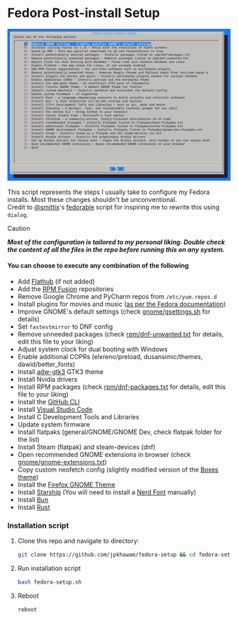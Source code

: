 # Fedora Post-install Setup

![screenshot of CLI with all the different options presented by the script](./screenshot.png)

This script represents the steps I usually take to configure my Fedora installs. Most these changes shouldn't be unconventional.\
Credit to [@smittix](https://github.com/smittix)'s [fedorable](https://github.com/smittix/fedorable) script for inspiring me to rewrite this using `dialog`.


> [!CAUTION]
> ***Most of the configuration is tailored to my personal liking. Double check the content of all the files in the repo before running this on any system.***


#### You can choose to execute any combination of the following
- Add [Flathub](https://flathub.org/) (if not added)
- Add the [RPM Fusion](https://docs.fedoraproject.org/en-US/quick-docs/rpmfusion-setup/) repositories
- Remove Google Chrome and PyCharm repos from `/etc/yum.repos.d`
- Install plugins for movies and music ([as per the Fedora documentation](https://docs.fedoraproject.org/en-US/quick-docs/installing-plugins-for-playing-movies-and-music/))
- Improve GNOME's default settings (check [gnome/gsettings.sh](gnome/gsettings.sh) for details)
- Set `fastestmirror` to DNF config
- Remove unneeded packages (check [rpm/dnf-unwanted.txt](rpm/dnf-unwanted.txt) for details, edit this file to your liking)
- Adjust system clock for dual booting with Windows
- Enable additional COPRs (elxreno/preload, dusansimic/themes, dawid/better_fonts)
- Install [adw-gtk3](https://github.com/lassekongo83/adw-gtk3) GTK3 theme
- Install Nvidia drivers
- Install RPM packages (check [rpm/dnf-packages.txt](rpm/dnf-packages.txt) for details, edit this file to your liking)
- Install the [GitHub CLI](https://cli.github.com/)
- Install [Visual Studio Code](https://code.visualstudio.com/)
- Install C Development Tools and Libraries
- Update system firmware
- Install flatpaks (general/GNOME/GNOME Dev, check flatpak folder for the list)
- Install Steam (flatpak) and steam-devices (dnf)
- Open recommended GNOME extensions in browser (check [gnome/gnome-extensions.txt](gnome/gnome-extensions.txt))
- Copy custom neofetch config (slightly modified version of the [Boxes theme](https://github.com/Chick2D/neofetch-themes/blob/main/normal/boxes.conf))
- Install the [Firefox GNOME Theme](https://github.com/rafaelmardojai/firefox-gnome-theme)
- Install [Starship](https://starship.rs/) (You will need to install a [Nerd Font](https://www.nerdfonts.com/font-downloads) manually)
- Install [Bun](https://bun.sh/)
- Install [Rust](https://www.rust-lang.org/)

### Installation script
1. Clone this repo and navigate to directory:

	```sh
	git clone https://github.com/jpkhawam/fedora-setup && cd fedora-setup
	```

2. Run installation script

	```sh
	bash fedora-setup.sh
	```

3. Reboot

	```sh
	reboot
	```

